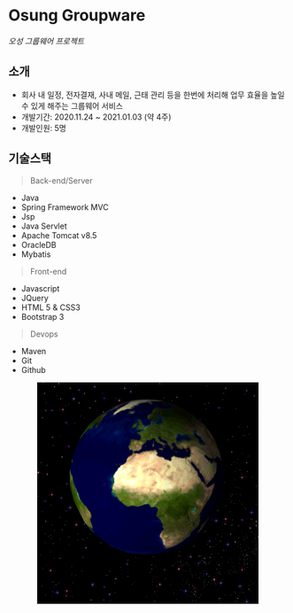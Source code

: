 # Osung Groupware

_오성 그룹웨어 프로젝트_

## 소개



- 회사 내 일정, 전자결재, 사내 메일, 근태 관리 등을 한번에 처리해 업무 효율을 높일 수 있게 해주는 그룹웨어 서비스
- 개발기간: 2020.11.24 ~ 2021.01.03 (약 4주)
- 개발인원: 5명

## 기술스택

> Back-end/Server

- Java
- Spring Framework MVC
- Jsp
- Java Servlet
- Apache Tomcat v8.5
- OracleDB
- Mybatis 





> Front-end

- Javascript
- JQuery
- HTML 5 & CSS3
- Bootstrap 3





> Devops

- Maven
- Git
- Github





<p align="center"><img src="https://github.com/tnqlsdl1300/GitHub/blob/936c19add3ade70021c1a1104b60086a1c0647a3/src/Rotating_earth_large.gif"></p>



